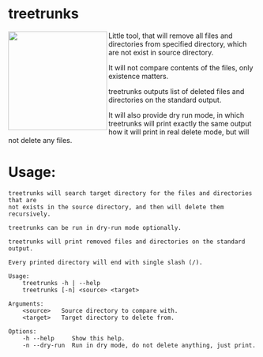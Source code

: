 # treetrunks

<img
    src="http://pre01.deviantart.net/3e9d/th/pre/f/2013/143/3/3/tree_trunks___adventure_time_by_nanaruko-d66cx4s.jpg"
    align="left"
    width="200px"
/>

Little tool, that will remove all files and directories from specified
directory, which are not exist in source directory.

It will not compare contents of the files, only existence matters.

treetrunks outputs list of deleted files and directories on the standard
output.

It will also provide dry run mode, in which treetrunks will print exactly the
same output how it will print in real delete mode, but will not delete any
files.

# Usage:

```
treetrunks will search target directory for the files and directories that are
not exists in the source directory, and then will delete them recursively.

treetrunks can be run in dry-run mode optionally.

treetrunks will print removed files and directories on the standard output.

Every printed directory will end with single slash (/).

Usage:
    treetrunks -h | --help
    treetrunks [-n] <source> <target>

Arguments:
    <source>   Source directory to compare with.
    <target>   Target directory to delete from.

Options:
    -h --help     Show this help.
    -n --dry-run  Run in dry mode, do not delete anything, just print.
```
